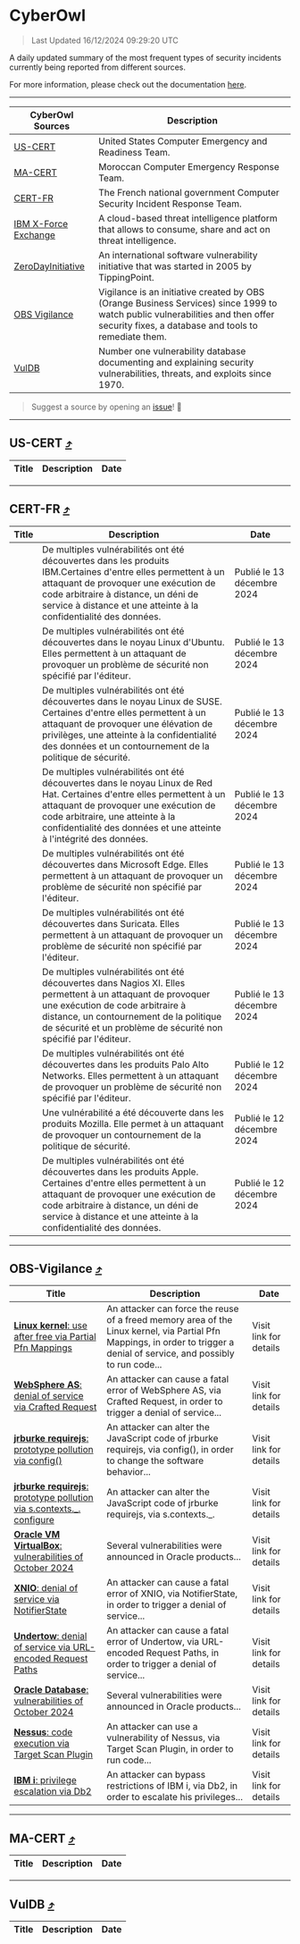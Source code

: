 
 <div id='top'></div>

# CyberOwl

 > Last Updated 16/12/2024 09:29:20 UTC
 
 A daily updated summary of the most frequent types of security incidents currently being reported from different sources.
 
 For more information, please check out the documentation [here](./docs/README.md).
 
 ---
 |CyberOwl Sources|Description|
 |---|---|
 |[US-CERT](#us-cert-arrow_heading_up)|United States Computer Emergency and Readiness Team.|
 |[MA-CERT](#ma-cert-arrow_heading_up)|Moroccan Computer Emergency Response Team.|
 |[CERT-FR](#cert-fr-arrow_heading_up)|The French national government Computer Security Incident Response Team.|
 |[IBM X-Force Exchange](#ibmcloud-arrow_heading_up)|A cloud-based threat intelligence platform that allows to consume, share and act on threat intelligence.|
 |[ZeroDayInitiative](#zerodayinitiative-arrow_heading_up)|An international software vulnerability initiative that was started in 2005 by TippingPoint.|
 |[OBS Vigilance](#obs-vigilance-arrow_heading_up)|Vigilance is an initiative created by OBS (Orange Business Services) since 1999 to watch public vulnerabilities and then offer security fixes, a database and tools to remediate them.|
 |[VulDB](#vuldb-arrow_heading_up)|Number one vulnerability database documenting and explaining security vulnerabilities, threats, and exploits since 1970.|
 
 > Suggest a source by opening an [issue](https://github.com/karimhabush/cyberowl/issues)! :raised_hands:
 ---

## US-CERT [:arrow_heading_up:](#cyberowl)

 |Title|Description|Date|
 |---|---|---|
 
 ---

## CERT-FR [:arrow_heading_up:](#cyberowl)

 |Title|Description|Date|
 |---|---|---|
 |[](https://www.cert.ssi.gouv.fr/avis/CERTFR-2024-AVI-1081/)|De multiples vulnérabilités ont été découvertes dans les produits IBM.Certaines d'entre elles permettent à un attaquant de provoquer une exécution de code arbitraire à distance, un déni de service à distance et une atteinte à la confidentialité des données.|Publié le 13 décembre 2024|
 |[](https://www.cert.ssi.gouv.fr/avis/CERTFR-2024-AVI-1080/)|De multiples vulnérabilités ont été découvertes dans le noyau Linux d'Ubuntu. Elles permettent à un attaquant de provoquer un problème de sécurité non spécifié par l'éditeur.|Publié le 13 décembre 2024|
 |[](https://www.cert.ssi.gouv.fr/avis/CERTFR-2024-AVI-1079/)|De multiples vulnérabilités ont été découvertes dans le noyau Linux de SUSE. Certaines d'entre elles permettent à un attaquant de provoquer une élévation de privilèges, une atteinte à la confidentialité des données et un contournement de la politique de sécurité.|Publié le 13 décembre 2024|
 |[](https://www.cert.ssi.gouv.fr/avis/CERTFR-2024-AVI-1078/)|De multiples vulnérabilités ont été découvertes dans le noyau Linux de Red Hat. Certaines d'entre elles permettent à un attaquant de provoquer une exécution de code arbitraire, une atteinte à la confidentialité des données et une atteinte à l'intégrité des données.|Publié le 13 décembre 2024|
 |[](https://www.cert.ssi.gouv.fr/avis/CERTFR-2024-AVI-1077/)|De multiples vulnérabilités ont été découvertes dans Microsoft Edge. Elles permettent à un attaquant de provoquer un problème de sécurité non spécifié par l'éditeur.|Publié le 13 décembre 2024|
 |[](https://www.cert.ssi.gouv.fr/avis/CERTFR-2024-AVI-1076/)|De multiples vulnérabilités ont été découvertes dans Suricata. Elles permettent à un attaquant de provoquer un problème de sécurité non spécifié par l'éditeur.|Publié le 13 décembre 2024|
 |[](https://www.cert.ssi.gouv.fr/avis/CERTFR-2024-AVI-1075/)|De multiples vulnérabilités ont été découvertes dans Nagios XI. Elles permettent à un attaquant de provoquer une exécution de code arbitraire à distance, un contournement de la politique de sécurité et un problème de sécurité non spécifié par l'éditeur.|Publié le 13 décembre 2024|
 |[](https://www.cert.ssi.gouv.fr/avis/CERTFR-2024-AVI-1074/)|De multiples vulnérabilités ont été découvertes dans les produits Palo Alto Networks. Elles permettent à un attaquant de provoquer un problème de sécurité non spécifié par l'éditeur.|Publié le 12 décembre 2024|
 |[](https://www.cert.ssi.gouv.fr/avis/CERTFR-2024-AVI-1073/)|Une vulnérabilité a été découverte dans les produits Mozilla. Elle permet à un attaquant de provoquer un contournement de la politique de sécurité.|Publié le 12 décembre 2024|
 |[](https://www.cert.ssi.gouv.fr/avis/CERTFR-2024-AVI-1072/)|De multiples vulnérabilités ont été découvertes dans les produits Apple. Certaines d'entre elles permettent à un attaquant de provoquer une exécution de code arbitraire à distance, un déni de service à distance et une atteinte à la confidentialité des données.|Publié le 12 décembre 2024|
 
 ---

## OBS-Vigilance [:arrow_heading_up:](#cyberowl)

 |Title|Description|Date|
 |---|---|---|
 |[<a href="https://vigilance.fr/vulnerability/Linux-kernel-use-after-free-via-Partial-Pfn-Mappings-45407" class="noirorange"><b>Linux kernel</b>: use after free via Partial Pfn Mappings</a>](https://vigilance.fr/vulnerability/Linux-kernel-use-after-free-via-Partial-Pfn-Mappings-45407)|An attacker can force the reuse of a freed memory area of the Linux kernel, via Partial Pfn Mappings, in order to trigger a denial of service, and possibly to run code...|Visit link for details|
 |[<a href="https://vigilance.fr/vulnerability/WebSphere-AS-denial-of-service-via-Crafted-Request-45402" class="noirorange"><b>WebSphere AS</b>: denial of service via Crafted Request</a>](https://vigilance.fr/vulnerability/WebSphere-AS-denial-of-service-via-Crafted-Request-45402)|An attacker can cause a fatal error of WebSphere AS, via Crafted Request, in order to trigger a denial of service...|Visit link for details|
 |[<a href="https://vigilance.fr/vulnerability/jrburke-requirejs-prototype-pollution-via-config-45401" class="noirorange"><b>jrburke requirejs</b>: prototype pollution via config()</a>](https://vigilance.fr/vulnerability/jrburke-requirejs-prototype-pollution-via-config-45401)|An attacker can alter the JavaScript code of jrburke requirejs, via config(), in order to change the software behavior...|Visit link for details|
 |[<a href="https://vigilance.fr/vulnerability/jrburke-requirejs-prototype-pollution-via-s-contexts-configure-45400" class="noirorange"><b>jrburke requirejs</b>: prototype pollution via s.contexts._.<wbr>configure</wbr></a>](https://vigilance.fr/vulnerability/jrburke-requirejs-prototype-pollution-via-s-contexts-configure-45400)|An attacker can alter the JavaScript code of jrburke requirejs, via s.contexts._.|Visit link for details|
 |[<a href="https://vigilance.fr/vulnerability/Oracle-VM-VirtualBox-vulnerabilities-of-October-2024-45399" class="noirorange"><b>Oracle VM VirtualBox</b>: vulnerabilities of October 2024</a>](https://vigilance.fr/vulnerability/Oracle-VM-VirtualBox-vulnerabilities-of-October-2024-45399)|Several vulnerabilities were announced in Oracle products...|Visit link for details|
 |[<a href="https://vigilance.fr/vulnerability/XNIO-denial-of-service-via-NotifierState-45396" class="noirorange"><b>XNIO</b>: denial of service via NotifierState</a>](https://vigilance.fr/vulnerability/XNIO-denial-of-service-via-NotifierState-45396)|An attacker can cause a fatal error of XNIO, via NotifierState, in order to trigger a denial of service...|Visit link for details|
 |[<a href="https://vigilance.fr/vulnerability/Undertow-denial-of-service-via-URL-encoded-Request-Paths-45395" class="noirorange"><b>Undertow</b>: denial of service via URL-encoded Request Paths</a>](https://vigilance.fr/vulnerability/Undertow-denial-of-service-via-URL-encoded-Request-Paths-45395)|An attacker can cause a fatal error of Undertow, via URL-encoded Request Paths, in order to trigger a denial of service...|Visit link for details|
 |[<a href="https://vigilance.fr/vulnerability/Oracle-Database-vulnerabilities-of-October-2024-45392" class="noirorange"><b>Oracle Database</b>: vulnerabilities of October 2024</a>](https://vigilance.fr/vulnerability/Oracle-Database-vulnerabilities-of-October-2024-45392)|Several vulnerabilities were announced in Oracle products...|Visit link for details|
 |[<a href="https://vigilance.fr/vulnerability/Nessus-code-execution-via-Target-Scan-Plugin-43801" class="noirorange"><b>Nessus</b>: code execution via Target Scan Plugin</a>](https://vigilance.fr/vulnerability/Nessus-code-execution-via-Target-Scan-Plugin-43801)|An attacker can use a vulnerability of Nessus, via Target Scan Plugin, in order to run code...|Visit link for details|
 |[<a href="https://vigilance.fr/vulnerability/IBM-i-privilege-escalation-via-Db2-43798" class="noirorange"><b>IBM i</b>: privilege escalation via Db2</a>](https://vigilance.fr/vulnerability/IBM-i-privilege-escalation-via-Db2-43798)|An attacker can bypass restrictions of IBM i, via Db2, in order to escalate his privileges...|Visit link for details|
 
 ---

## MA-CERT [:arrow_heading_up:](#cyberowl)

 |Title|Description|Date|
 |---|---|---|
 
 ---

## VulDB [:arrow_heading_up:](#cyberowl)

 |Title|Description|Date|
 |---|---|---|
 